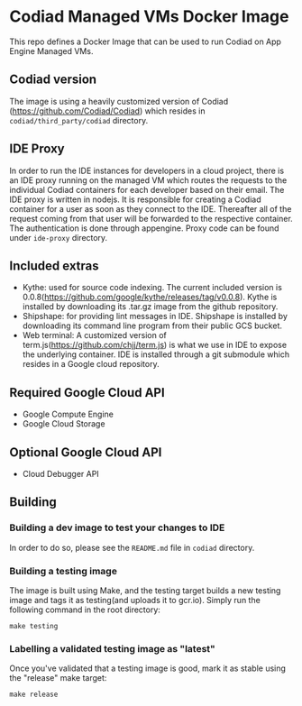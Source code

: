 # Codiad Managed VMs Docker Image

This repo defines a Docker Image that can be used to run Codiad on App Engine Managed VMs.

## Codiad version

The image is using a heavily customized version of Codiad (https://github.com/Codiad/Codiad) which
resides in `codiad/third_party/codiad` directory.

## IDE Proxy

In order to run the IDE instances for developers in a cloud project, there is an IDE proxy running
on the managed VM which routes the requests to the individual Codiad containers for each developer
based on their email. The IDE proxy is written in nodejs. It is responsible for creating a Codiad
container for a user as soon as they connect to the IDE. Thereafter all of the request coming from
that user will be forwarded to the respective container. The authentication is done through
appengine. Proxy code can be found under `ide-proxy` directory.


## Included extras

- Kythe: used for source code indexing.
    The current included version is 0.0.8(https://github.com/google/kythe/releases/tag/v0.0.8).
    Kythe is installed by downloading its .tar.gz image from the github repository.
- Shipshape: for providing lint messages in IDE.
    Shipshape is installed by downloading its command line program from their public GCS bucket.
- Web terminal: A customized version of term.js(https://github.com/chjj/term.js) is what we use in
    IDE to expose the underlying container. IDE is installed through a git submodule which resides
    in a Google cloud repository.

## Required Google Cloud API

- Google Compute Engine
- Google Cloud Storage

## Optional Google Cloud API

- Cloud Debugger API

## Building

### Building a dev image to test your changes to IDE

In order to do so, please see the `README.md` file in `codiad` directory.

### Building a testing image

The image is built using Make, and the testing target builds a new testing image
and tags it as testing(and uploads it to gcr.io). Simply run the following command in the root
directory:

    make testing

### Labelling a validated testing image as "latest"

Once you've validated that a testing image is good, mark it as stable using the "release"
make target:

    make release
